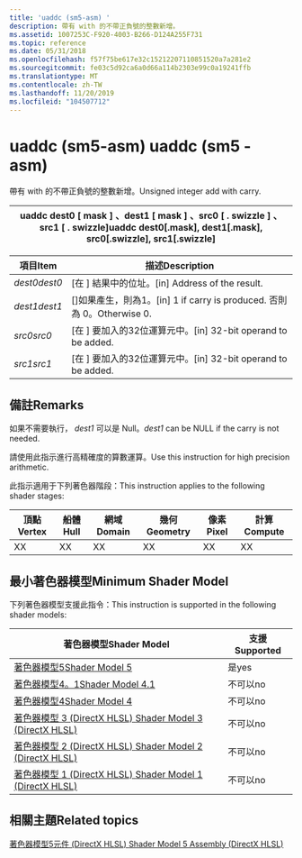 ```yaml
---
title: 'uaddc (sm5-asm) '
description: 帶有 with 的不帶正負號的整數新增。
ms.assetid: 1007253C-F920-4003-B266-D124A255F731
ms.topic: reference
ms.date: 05/31/2018
ms.openlocfilehash: f57f75be617e32c15212207110851520a7a281e2
ms.sourcegitcommit: fe03c5d92ca6a0d66a114b2303e99c0a19241ffb
ms.translationtype: MT
ms.contentlocale: zh-TW
ms.lasthandoff: 11/20/2019
ms.locfileid: "104507712"
---
```

# <a name="uaddc-sm5---asm"></a><span data-ttu-id="6b25c-103">uaddc (sm5-asm) </span><span class="sxs-lookup"><span data-stu-id="6b25c-103">uaddc (sm5 - asm)</span></span>

<span data-ttu-id="6b25c-104">帶有 with 的不帶正負號的整數新增。</span><span class="sxs-lookup"><span data-stu-id="6b25c-104">Unsigned integer add with carry.</span></span>



| <span data-ttu-id="6b25c-105">uaddc dest0 \[ mask \] 、dest1 \[ mask \] 、src0 \[ . swizzle \] 、src1 \[ . swizzle\]</span><span class="sxs-lookup"><span data-stu-id="6b25c-105">uaddc dest0\[.mask\], dest1\[.mask\], src0\[.swizzle\], src1\[.swizzle\]</span></span> |
|--------------------------------------------------------------------------|



 



| <span data-ttu-id="6b25c-106">項目</span><span class="sxs-lookup"><span data-stu-id="6b25c-106">Item</span></span>                                                               | <span data-ttu-id="6b25c-107">描述</span><span class="sxs-lookup"><span data-stu-id="6b25c-107">Description</span></span>                                            |
|--------------------------------------------------------------------|--------------------------------------------------------|
| <span data-ttu-id="6b25c-108"><span id="dest0"></span><span id="DEST0"></span>*dest0*</span><span class="sxs-lookup"><span data-stu-id="6b25c-108"><span id="dest0"></span><span id="DEST0"></span>*dest0*</span></span><br/> | <span data-ttu-id="6b25c-109">\[在 \] 結果中的位址。</span><span class="sxs-lookup"><span data-stu-id="6b25c-109">\[in\] Address of the result.</span></span><br/>               |
| <span data-ttu-id="6b25c-110"><span id="dest1"></span><span id="DEST1"></span>*dest1*</span><span class="sxs-lookup"><span data-stu-id="6b25c-110"><span id="dest1"></span><span id="DEST1"></span>*dest1*</span></span><br/> | <span data-ttu-id="6b25c-111">\[\]如果產生，則為1。</span><span class="sxs-lookup"><span data-stu-id="6b25c-111">\[in\] 1 if carry is produced.</span></span> <span data-ttu-id="6b25c-112">否則為 0。</span><span class="sxs-lookup"><span data-stu-id="6b25c-112">Otherwise 0.</span></span><br/> |
| <span data-ttu-id="6b25c-113"><span id="src0"></span><span id="SRC0"></span>*src0*</span><span class="sxs-lookup"><span data-stu-id="6b25c-113"><span id="src0"></span><span id="SRC0"></span>*src0*</span></span><br/>    | <span data-ttu-id="6b25c-114">\[在 \] 要加入的32位運算元中。</span><span class="sxs-lookup"><span data-stu-id="6b25c-114">\[in\] 32-bit operand to be added.</span></span><br/>          |
| <span data-ttu-id="6b25c-115"><span id="src1"></span><span id="SRC1"></span>*src1*</span><span class="sxs-lookup"><span data-stu-id="6b25c-115"><span id="src1"></span><span id="SRC1"></span>*src1*</span></span><br/>    | <span data-ttu-id="6b25c-116">\[在 \] 要加入的32位運算元中。</span><span class="sxs-lookup"><span data-stu-id="6b25c-116">\[in\] 32-bit operand to be added.</span></span><br/>          |



 

## <a name="remarks"></a><span data-ttu-id="6b25c-117">備註</span><span class="sxs-lookup"><span data-stu-id="6b25c-117">Remarks</span></span>

<span data-ttu-id="6b25c-118">如果不需要執行， *dest1* 可以是 Null。</span><span class="sxs-lookup"><span data-stu-id="6b25c-118">*dest1* can be NULL if the carry is not needed.</span></span>

<span data-ttu-id="6b25c-119">請使用此指示進行高精確度的算數運算。</span><span class="sxs-lookup"><span data-stu-id="6b25c-119">Use this instruction for high precision arithmetic.</span></span>

<span data-ttu-id="6b25c-120">此指示適用于下列著色器階段：</span><span class="sxs-lookup"><span data-stu-id="6b25c-120">This instruction applies to the following shader stages:</span></span>



| <span data-ttu-id="6b25c-121">頂點</span><span class="sxs-lookup"><span data-stu-id="6b25c-121">Vertex</span></span> | <span data-ttu-id="6b25c-122">船體</span><span class="sxs-lookup"><span data-stu-id="6b25c-122">Hull</span></span> | <span data-ttu-id="6b25c-123">網域</span><span class="sxs-lookup"><span data-stu-id="6b25c-123">Domain</span></span> | <span data-ttu-id="6b25c-124">幾何</span><span class="sxs-lookup"><span data-stu-id="6b25c-124">Geometry</span></span> | <span data-ttu-id="6b25c-125">像素</span><span class="sxs-lookup"><span data-stu-id="6b25c-125">Pixel</span></span> | <span data-ttu-id="6b25c-126">計算</span><span class="sxs-lookup"><span data-stu-id="6b25c-126">Compute</span></span> |
|--------|------|--------|----------|-------|---------|
| <span data-ttu-id="6b25c-127">X</span><span class="sxs-lookup"><span data-stu-id="6b25c-127">X</span></span>      | <span data-ttu-id="6b25c-128">X</span><span class="sxs-lookup"><span data-stu-id="6b25c-128">X</span></span>    | <span data-ttu-id="6b25c-129">X</span><span class="sxs-lookup"><span data-stu-id="6b25c-129">X</span></span>      | <span data-ttu-id="6b25c-130">X</span><span class="sxs-lookup"><span data-stu-id="6b25c-130">X</span></span>        | <span data-ttu-id="6b25c-131">X</span><span class="sxs-lookup"><span data-stu-id="6b25c-131">X</span></span>     | <span data-ttu-id="6b25c-132">X</span><span class="sxs-lookup"><span data-stu-id="6b25c-132">X</span></span>       |



 

## <a name="minimum-shader-model"></a><span data-ttu-id="6b25c-133">最小著色器模型</span><span class="sxs-lookup"><span data-stu-id="6b25c-133">Minimum Shader Model</span></span>

<span data-ttu-id="6b25c-134">下列著色器模型支援此指令：</span><span class="sxs-lookup"><span data-stu-id="6b25c-134">This instruction is supported in the following shader models:</span></span>



| <span data-ttu-id="6b25c-135">著色器模型</span><span class="sxs-lookup"><span data-stu-id="6b25c-135">Shader Model</span></span>                                              | <span data-ttu-id="6b25c-136">支援</span><span class="sxs-lookup"><span data-stu-id="6b25c-136">Supported</span></span> |
|-----------------------------------------------------------|-----------|
| [<span data-ttu-id="6b25c-137">著色器模型5</span><span class="sxs-lookup"><span data-stu-id="6b25c-137">Shader Model 5</span></span>](d3d11-graphics-reference-sm5.md)        | <span data-ttu-id="6b25c-138">是</span><span class="sxs-lookup"><span data-stu-id="6b25c-138">yes</span></span>       |
| [<span data-ttu-id="6b25c-139">著色器模型4。1</span><span class="sxs-lookup"><span data-stu-id="6b25c-139">Shader Model 4.1</span></span>](dx-graphics-hlsl-sm4.md)              | <span data-ttu-id="6b25c-140">不可以</span><span class="sxs-lookup"><span data-stu-id="6b25c-140">no</span></span>        |
| [<span data-ttu-id="6b25c-141">著色器模型4</span><span class="sxs-lookup"><span data-stu-id="6b25c-141">Shader Model 4</span></span>](dx-graphics-hlsl-sm4.md)                | <span data-ttu-id="6b25c-142">不可以</span><span class="sxs-lookup"><span data-stu-id="6b25c-142">no</span></span>        |
| [<span data-ttu-id="6b25c-143">著色器模型 3 (DirectX HLSL) </span><span class="sxs-lookup"><span data-stu-id="6b25c-143">Shader Model 3 (DirectX HLSL)</span></span>](dx-graphics-hlsl-sm3.md) | <span data-ttu-id="6b25c-144">不可以</span><span class="sxs-lookup"><span data-stu-id="6b25c-144">no</span></span>        |
| [<span data-ttu-id="6b25c-145">著色器模型 2 (DirectX HLSL) </span><span class="sxs-lookup"><span data-stu-id="6b25c-145">Shader Model 2 (DirectX HLSL)</span></span>](dx-graphics-hlsl-sm2.md) | <span data-ttu-id="6b25c-146">不可以</span><span class="sxs-lookup"><span data-stu-id="6b25c-146">no</span></span>        |
| [<span data-ttu-id="6b25c-147">著色器模型 1 (DirectX HLSL) </span><span class="sxs-lookup"><span data-stu-id="6b25c-147">Shader Model 1 (DirectX HLSL)</span></span>](dx-graphics-hlsl-sm1.md) | <span data-ttu-id="6b25c-148">不可以</span><span class="sxs-lookup"><span data-stu-id="6b25c-148">no</span></span>        |



 

## <a name="related-topics"></a><span data-ttu-id="6b25c-149">相關主題</span><span class="sxs-lookup"><span data-stu-id="6b25c-149">Related topics</span></span>

<dl> <dt>

[<span data-ttu-id="6b25c-150">著色器模型5元件 (DirectX HLSL) </span><span class="sxs-lookup"><span data-stu-id="6b25c-150">Shader Model 5 Assembly (DirectX HLSL)</span></span>](shader-model-5-assembly--directx-hlsl-.md)
</dt> </dl>

 

 





